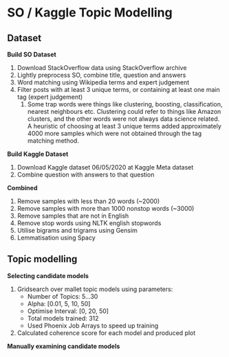 # SO / Kaggle Topic Modelling

## Dataset

**Build SO Dataset**

1. Download StackOverflow data using StackOverflow archive
2. Lightly preprocess SO, combine title, question and answers
3. Word matching using Wikipedia terms and expert judgement
4. Filter posts with at least 3 unique terms, or containing at least one main tag (expert judgement)
   1. Some trap words were things like clustering, boosting, classification, nearest neighbours etc. Clustering could refer to things like Amazon clusters, and the other words were not always data science related. A heuristic of choosing at least 3 unique terms added approximately 4000 more samples which were not obtained through the tag matching method. 

**Build Kaggle Dataset**

1. Download Kaggle dataset 06/05/2020 at Kaggle Meta dataset
2. Combine question with answers to that question

**Combined**

1. Remove samples with less than 20 words (~2000)
2. Remove samples with more than 1000 nonstop words (~3000)
3. Remove samples that are not in English
4. Remove stop words using NLTK english stopwords
5. Utilise bigrams and trigrams using Gensim
6. Lemmatisation using Spacy

## **Topic modelling**

**Selecting candidate models**

1. Gridsearch over mallet topic models using parameters:
   -  Number of Topics: 5...30
   -  Alpha: [0.01, 5, 10, 50]
   -  Optimise Interval: [0, 20, 50]
   -  Total models trained: 312
   -  Used Phoenix Job Arrays to speed up training
2. Calculated coherence score for each model and produced plot

**Manually examining candidate models**


